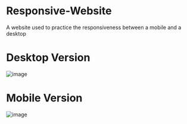 # Responsive-Website

A website used to practice the responsiveness between a mobile and a desktop
# Desktop Version
![image](https://user-images.githubusercontent.com/75003739/206746193-e792afa0-78ff-4b12-aa69-792d2b9545ba.png)

# Mobile Version

![image](https://user-images.githubusercontent.com/75003739/206746323-67953a17-bc2e-4f22-8186-a3948a97813e.png)

